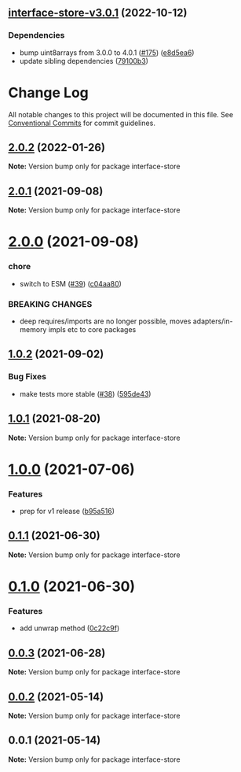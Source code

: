 ## [interface-store-v3.0.1](https://github.com/ipfs/js-ipfs-interfaces/compare/interface-store-v3.0.0...interface-store-v3.0.1) (2022-10-12)


### Dependencies

* bump uint8arrays from 3.0.0 to 4.0.1 ([#175](https://github.com/ipfs/js-ipfs-interfaces/issues/175)) ([e8d5ea6](https://github.com/ipfs/js-ipfs-interfaces/commit/e8d5ea63feaaaf379890171f4660bfd8f1cfef5e))
* update sibling dependencies ([79100b3](https://github.com/ipfs/js-ipfs-interfaces/commit/79100b3fd4a7f88e18a09976e194e8461869b92f))

# Change Log

All notable changes to this project will be documented in this file.
See [Conventional Commits](https://conventionalcommits.org) for commit guidelines.

## [2.0.2](https://github.com/ipfs/js-ipfs-interfaces/compare/interface-store@2.0.1...interface-store@2.0.2) (2022-01-26)

**Note:** Version bump only for package interface-store





## [2.0.1](https://github.com/ipfs/js-ipfs-interfaces/compare/interface-store@2.0.0...interface-store@2.0.1) (2021-09-08)

**Note:** Version bump only for package interface-store





# [2.0.0](https://github.com/ipfs/js-ipfs-interfaces/compare/interface-store@1.0.2...interface-store@2.0.0) (2021-09-08)


### chore

* switch to ESM ([#39](https://github.com/ipfs/js-ipfs-interfaces/issues/39)) ([c04aa80](https://github.com/ipfs/js-ipfs-interfaces/commit/c04aa80d48a84b681962cae227dd2628e7d35cb5))


### BREAKING CHANGES

* deep requires/imports are no longer possible, moves adapters/in-memory impls etc to core packages





## [1.0.2](https://github.com/ipfs/js-ipfs-interfaces/compare/interface-store@1.0.1...interface-store@1.0.2) (2021-09-02)


### Bug Fixes

* make tests more stable ([#38](https://github.com/ipfs/js-ipfs-interfaces/issues/38)) ([595de43](https://github.com/ipfs/js-ipfs-interfaces/commit/595de438cbb5bda7444bdd8c4ce561215855d190))





## [1.0.1](https://github.com/ipfs/js-ipfs-interfaces/compare/interface-store@1.0.0...interface-store@1.0.1) (2021-08-20)

**Note:** Version bump only for package interface-store





# [1.0.0](https://github.com/ipfs/js-ipfs-interfaces/compare/interface-store@0.1.1...interface-store@1.0.0) (2021-07-06)


### Features

* prep for v1 release ([b95a516](https://github.com/ipfs/js-ipfs-interfaces/commit/b95a51610738e8ce6b5e29e9769f19f98e525a94))





## [0.1.1](https://github.com/ipfs/js-ipfs-interfaces/compare/interface-store@0.1.0...interface-store@0.1.1) (2021-06-30)

**Note:** Version bump only for package interface-store





# [0.1.0](https://github.com/ipfs/js-ipfs-interfaces/compare/interface-store@0.0.3...interface-store@0.1.0) (2021-06-30)


### Features

* add unwrap method ([0c22c9f](https://github.com/ipfs/js-ipfs-interfaces/commit/0c22c9ff4fe12ac92e38bcfb6ced626077fdb0ed))





## [0.0.3](https://github.com/ipfs/js-ipfs-interfaces/compare/interface-store@0.0.2...interface-store@0.0.3) (2021-06-28)

**Note:** Version bump only for package interface-store





## [0.0.2](https://github.com/ipfs/js-ipfs-interfaces/compare/interface-store@0.0.1...interface-store@0.0.2) (2021-05-14)

**Note:** Version bump only for package interface-store





## 0.0.1 (2021-05-14)

**Note:** Version bump only for package interface-store
